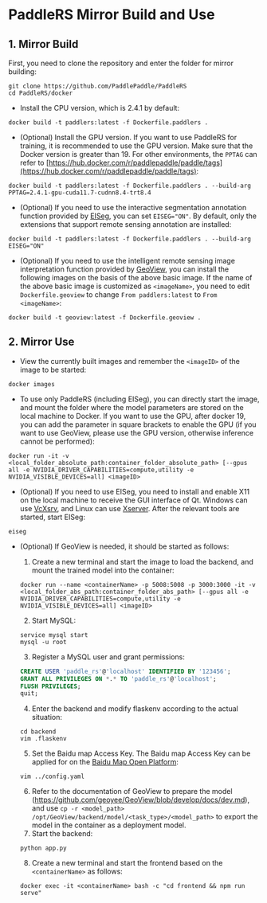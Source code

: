 # PaddleRS Mirror Build and Use

## 1. Mirror Build

First, you need to clone the repository and enter the folder for mirror building:

```shell
git clone https://github.com/PaddlePaddle/PaddleRS
cd PaddleRS/docker
```

- Install the CPU version, which is 2.4.1 by default:

```shell
docker build -t paddlers:latest -f Dockerfile.paddlers .
```

- (Optional) Install the GPU version. If you want to use PaddleRS for training, it is recommended to use the GPU version. Make sure that the Docker version is greater than 19. For other environments, the `PPTAG` can refer to [https://hub.docker.com/r/paddlepaddle/paddle/tags](https://hub.docker.com/r/paddlepaddle/paddle/tags):

```shell
docker build -t paddlers:latest -f Dockerfile.paddlers . --build-arg PPTAG=2.4.1-gpu-cuda11.7-cudnn8.4-trt8.4
```

- (Optional) If you need to use the interactive segmentation annotation function provided by [EISeg](https://github.com/PaddlePaddle/PaddleSeg/tree/develop/EISeg), you can set `EISEG="ON"`. By default, only the extensions that support remote sensing annotation are installed:

```shell
docker build -t paddlers:latest -f Dockerfile.paddlers . --build-arg EISEG="ON"
```

- (Optional) If you need to use the intelligent remote sensing image interpretation function provided by [GeoView](https://github.com/PaddleCV-SIG/GeoView/tree/develop), you can install the following images on the basis of the above basic image. If the name of the above basic image is customized as `<imageName>`, you need to edit `Dockerfile.geoview` to change `From paddlers:latest` to `From <imageName>`:

```shell
docker build -t geoview:latest -f Dockerfile.geoview .
```

## 2. Mirror Use

- View the currently built images and remember the `<imageID>` of the image to be started:

```shell
docker images
```

- To use only PaddleRS (including EISeg), you can directly start the image, and mount the folder where the model parameters are stored on the local machine to Docker. If you want to use the GPU, after docker 19, you can add the parameter in square brackets to enable the GPU (if you want to use GeoView, please use the GPU version, otherwise inference cannot be performed):

```shell
docker run -it -v <local_folder_absolute_path:container_folder_absolute_path> [--gpus all -e NVIDIA_DRIVER_CAPABILITIES=compute,utility -e NVIDIA_VISIBLE_DEVICES=all] <imageID>
```

- (Optional) If you need to use EISeg, you need to install and enable X11 on the local machine to receive the GUI interface of Qt. Windows can use [VcXsrv](https://sourceforge.net/projects/vcxsrv/), and Linux can use [Xserver](https://blog.csdn.net/a806689294/article/details/111462627). After the relevant tools are started, start EISeg:

```shell
eiseg
```

- (Optional) If GeoView is needed, it should be started as follows:

  1. Create a new terminal and start the image to load the backend, and mount the trained model into the container:

  ```shell
  docker run --name <containerName> -p 5008:5008 -p 3000:3000 -it -v <local_folder_abs_path:container_folder_abs_path> [--gpus all -e NVIDIA_DRIVER_CAPABILITIES=compute,utility -e NVIDIA_VISIBLE_DEVICES=all] <imageID>
  ```

  2. Start MySQL:

  ```shell
  service mysql start
  mysql -u root
  ```

  3. Register a MySQL user and grant permissions:

  ```sql
  CREATE USER 'paddle_rs'@'localhost' IDENTIFIED BY '123456';
  GRANT ALL PRIVILEGES ON *.* TO 'paddle_rs'@'localhost';
  FLUSH PRIVILEGES;
  quit;
  ```

  4. Enter the backend and modify flaskenv according to the actual situation:

  ```shell
  cd backend
  vim .flaskenv
  ```

  5. Set the Baidu map Access Key. The Baidu map Access Key can be applied for on the [Baidu Map Open Platform](http://lbsyun.baidu.com/apiconsole/key?application=key):

  ```shell
  vim ../config.yaml
  ```

  6. Refer to the documentation of GeoView to prepare the model (https://github.com/geoyee/GeoView/blob/develop/docs/dev.md), and use `cp -r <model_path> /opt/GeoView/backend/model/<task_type>/<model_path>` to export the model in the container as a deployment model.
  6. Start the backend:

  ```shell
  python app.py
  ```

  8. Create a new terminal and start the frontend based on the `<containerName>` as follows:

  ```shell
  docker exec -it <containerName> bash -c "cd frontend && npm run serve"
  ```
